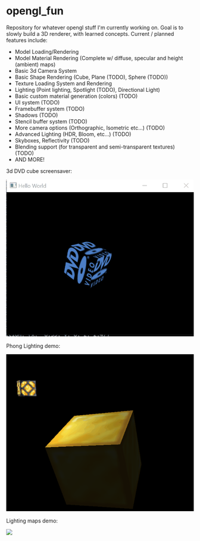# opengl_fun
Repository for whatever opengl stuff I'm currently working on.
Goal is to slowly build a 3D renderer, with learned concepts. Current / planned features include:
- Model Loading/Rendering
- Model Material Rendering (Complete w/ diffuse, specular and height (ambient) maps)
- Basic 3d Camera System
- Basic Shape Rendering (Cube, Plane (TODO), Sphere (TODO))
- Texture Loading System and Rendering
- Lighting (Point lighting, Spotlight (TODO), Directional Light)
- Basic custom material generation (colors) (TODO)
- UI system (TODO)
- Framebuffer system (TODO)
- Shadows (TODO)
- Stencil buffer system (TODO)
- More camera options (Orthographic, Isometric etc...) (TODO)
- Advanced Lighting (HDR, Bloom, etc...) (TODO)
- Skyboxes, Reflectivity (TODO)
- Blending support (for transparent and semi-transparent textures) (TODO)
- AND MORE!

3d DVD cube screensaver:

![](Animation6.gif)

Phong Lighting demo:

![](spec_light_demo.gif)

Lighting maps demo:

![](lighting_maps.gif)
